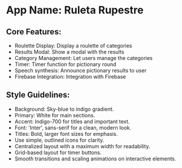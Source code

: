 # **App Name**: Ruleta Rupestre

## Core Features:

- Roulette Display: Display a roulette of categories
- Results Modal: Show a modal with the results
- Category Management: Let users manage the categories
- Timer: Timer function for pictionary round
- Speech synthesis: Announce pictionary results to user
- Firebase Integration: Integration with Firebase

## Style Guidelines:

- Background: Sky-blue to indigo gradient.
- Primary: White for main sections.
- Accent: Indigo-700 for titles and important text.
- Font: 'Inter', sans-serif for a clean, modern look.
- Titles: Bold, larger font sizes for emphasis.
- Use simple, outlined icons for clarity.
- Centralized layout with a maximum width for readability.
- Grid-based layout for timer buttons.
- Smooth transitions and scaling animations on interactive elements.